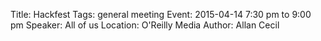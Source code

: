 Title: Hackfest
Tags: general meeting
Event: 2015-04-14 7:30 pm to 9:00 pm
Speaker: All of us
Location: O'Reilly Media
Author: Allan Cecil


